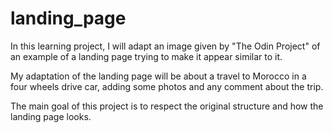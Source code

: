 # landing_page

In this learning project, I will adapt an image given by "The Odin Project" of an example
of a landing page trying to make it appear similar to it.

My adaptation of the landing page will be about a travel to Morocco in a four wheels drive
car, adding some photos and any comment about the trip.

The main goal of this project is to respect the original structure and how the landing page
looks.
